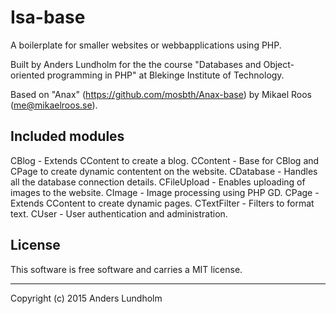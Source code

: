 Isa-base
==================
 
A boilerplate for smaller websites or webbapplications using PHP.
 
Built by Anders Lundholm for the the course "Databases and Object-oriented programming in PHP" at Blekinge Institute of Technology.

Based on "Anax" (https://github.com/mosbth/Anax-base) by Mikael Roos (me@mikaelroos.se).


Included modules
------------------
CBlog - Extends CContent to create a blog.
CContent - Base for CBlog and CPage to create dynamic contentent on the website.
CDatabase - Handles all the database connection details.
CFileUpload - Enables uploading of images to the website.
CImage - Image processing using PHP GD.
CPage - Extends CContent to create dynamic pages.
CTextFilter - Filters to format text.
CUser - User authentication and administration.


License 
------------------
 
This software is free software and carries a MIT license.
 
 
------------------
 
Copyright (c) 2015 Anders Lundholm
